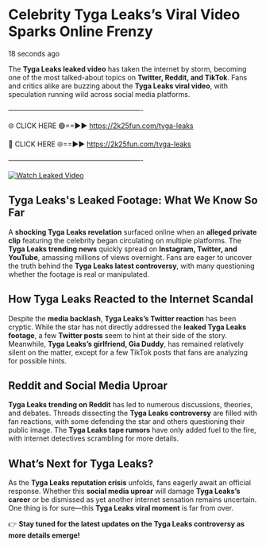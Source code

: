# Celebrity Tyga Leaks’s Viral Video Sparks Online Frenzy

18 seconds ago

The **Tyga Leaks leaked video** has taken the internet by storm, becoming one of the most talked-about topics on **Twitter, Reddit, and TikTok**. Fans and critics alike are buzzing about the **Tyga Leaks viral video**, with speculation running wild across social media platforms.

———————————————————-

🌐 CLICK HERE 🟢==►► https://2k25fun.com/tyga-leaks

🔴 CLICK HERE 🌐==►► https://2k25fun.com/tyga-leaks

———————————————————-

[![Watch Leaked Video](https://miro.medium.com/v2/resize:fit:828/format:webp/1*cilzJN44JGOrTw9NJCrNHA.gif "Watch Leaked Video")](https://2k25fun.com/tyga-leaks)

## **Tyga Leaks's Leaked Footage: What We Know So Far**  
A **shocking Tyga Leaks revelation** surfaced online when an **alleged private clip** featuring the celebrity began circulating on multiple platforms. The **Tyga Leaks trending news** quickly spread on **Instagram, Twitter, and YouTube**, amassing millions of views overnight. Fans are eager to uncover the truth behind the **Tyga Leaks latest controversy**, with many questioning whether the footage is real or manipulated.  

## **How Tyga Leaks Reacted to the Internet Scandal**  
Despite the **media backlash**, **Tyga Leaks’s Twitter reaction** has been cryptic. While the star has not directly addressed the **leaked Tyga Leaks footage**, a few **Twitter posts** seem to hint at their side of the story. Meanwhile, **Tyga Leaks’s girlfriend, Gia Duddy**, has remained relatively silent on the matter, except for a few TikTok posts that fans are analyzing for possible hints.  

## **Reddit and Social Media Uproar**  
**Tyga Leaks trending on Reddit** has led to numerous discussions, theories, and debates. Threads dissecting the **Tyga Leaks controversy** are filled with fan reactions, with some defending the star and others questioning their public image. The **Tyga Leaks tape rumors** have only added fuel to the fire, with internet detectives scrambling for more details.  

## **What’s Next for Tyga Leaks?**  
As the **Tyga Leaks reputation crisis** unfolds, fans eagerly await an official response. Whether this **social media uproar** will damage **Tyga Leaks’s career** or be dismissed as yet another internet sensation remains uncertain. One thing is for sure—this **Tyga Leaks viral moment** is far from over.  

👉 **Stay tuned for the latest updates on the Tyga Leaks controversy as more details emerge!**  